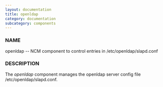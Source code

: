 ```yaml
---
layout: documentation
title: openldap
category: documentation
subcategory: components
---
```

### NAME

openldap -- NCM component to control entries in /etc/openldap/slapd.conf

### DESCRIPTION

The _openldap_ component manages the openldap server config file
/etc/openldap/slapd.conf.
